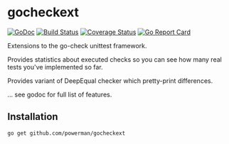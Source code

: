 # gocheckext

[![GoDoc](https://godoc.org/github.com/powerman/gocheckext?status.svg)](http://godoc.org/github.com/powerman/gocheckext) [![Build Status](https://travis-ci.org/powerman/gocheckext.svg)](https://travis-ci.org/powerman/gocheckext) [![Coverage Status](https://coveralls.io/repos/powerman/gocheckext/badge.svg?branch=master&service=github)](https://coveralls.io/github/powerman/gocheckext?branch=master) [![Go Report Card](https://goreportcard.com/badge/github.com/powerman/gocheckext)](https://goreportcard.com/report/github.com/powerman/gocheckext)

Extensions to the go-check unittest framework.

Provides statistics about executed checks so you can see how many real
tests you've implemented so far.

Provides variant of DeepEqual checker which pretty-print differences.

... see godoc for full list of features.

## Installation

```sh
go get github.com/powerman/gocheckext
```
